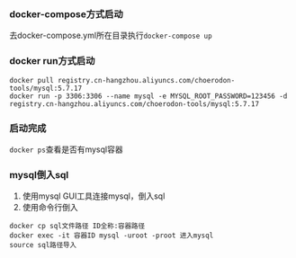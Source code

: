 ### docker-compose方式启动
  去docker-compose.yml所在目录执行`docker-compose up`
  
### docker run方式启动
  ```
  docker pull registry.cn-hangzhou.aliyuncs.com/choerodon-tools/mysql:5.7.17
  docker run -p 3306:3306 --name mysql -e MYSQL_ROOT_PASSWORD=123456 -d registry.cn-hangzhou.aliyuncs.com/choerodon-tools/mysql:5.7.17
  ```
  
### 启动完成
  `docker ps`查看是否有mysql容器
  
### mysql倒入sql
  1. 使用mysql GUI工具连接mysql，倒入sql
  2. 使用命令行倒入
  ```
  docker cp sql文件路径 ID全称:容器路径
  docker exec -it 容器ID mysql -uroot -proot 进入mysql
  source sql路径导入
  ```
  